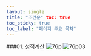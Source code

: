 ```yaml
---
layout: single
title: "조건문" toc: true
toc_sticky: true
toc_label: "페이지 주요 목차"
---
```


###01. 성적계산
![76p](/assets/images/if1.PNG)
![76p03](/assets/images/if1.PNG)
